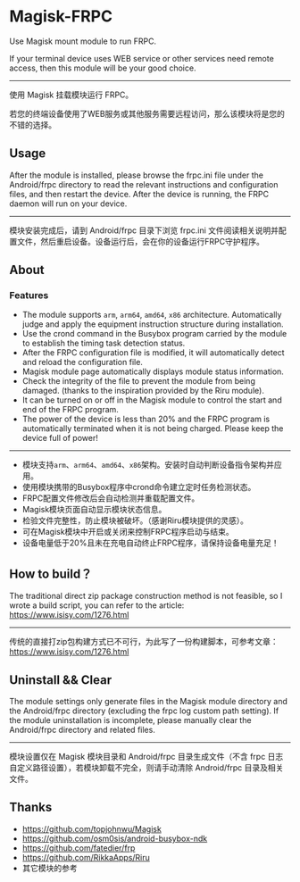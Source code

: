 # Magisk-FRPC
Use Magisk mount module to run FRPC.

If your terminal device uses WEB service or other services need remote access, then this module will be your good choice.

---

使用 Magisk 挂载模块运行 FRPC。

若您的终端设备使用了WEB服务或其他服务需要远程访问，那么该模块将是您的不错的选择。

## Usage

After the module is installed, please browse the frpc.ini file under the Android/frpc directory to read the relevant instructions and configuration files, and then restart the device. After the device is running, the FRPC daemon will run on your device.

---

模块安装完成后，请到 Android/frpc 目录下浏览 frpc.ini 文件阅读相关说明并配置文件，然后重启设备。设备运行后，会在你的设备运行FRPC守护程序。

## About

### Features

- The module supports `arm`, `arm64`, `amd64`, `x86` architecture. Automatically judge and apply the equipment instruction structure during installation.
- Use the crond command in the Busybox program carried by the module to establish the timing task detection status.
- After the FRPC configuration file is modified, it will automatically detect and reload the configuration file.
- Magisk module page automatically displays module status information.
- Check the integrity of the file to prevent the module from being damaged. (thanks to the inspiration provided by the Riru module).
- It can be turned on or off in the Magisk module to control the start and end of the FRPC program.
- The power of the device is less than 20% and the FRPC program is automatically terminated when it is not being charged. Please keep the device full of power!

---

- 模块支持`arm`、`arm64`、`amd64`、`x86`架构。安装时自动判断设备指令架构并应用。
- 使用模块携带的Busybox程序中crond命令建立定时任务检测状态。
- FRPC配置文件修改后会自动检测并重载配置文件。
- Magisk模块页面自动显示模块状态信息。
- 检验文件完整性，防止模块被破坏。（感谢Riru模块提供的灵感）。
- 可在Magisk模块中开启或关闭来控制FRPC程序启动与结束。
- 设备电量低于20%且未在充电自动终止FRPC程序，请保持设备电量充足！

## How to build？

The traditional direct zip package construction method is not feasible, so I wrote a build script, you can refer to the article: https://www.isisy.com/1276.html

---

传统的直接打zip包构建方式已不可行，为此写了一份构建脚本，可参考文章：https://www.isisy.com/1276.html

## Uninstall && Clear

The module settings only generate files in the Magisk module directory and the Android/frpc directory (excluding the frpc log custom path setting). If the module uninstallation is incomplete, please manually clear the Android/frpc directory and related files.

---

模块设置仅在 Magisk 模块目录和 Android/frpc 目录生成文件（不含 frpc 日志自定义路径设置），若模块卸载不完全，则请手动清除 Android/frpc 目录及相关文件。

## Thanks

- https://github.com/topjohnwu/Magisk
- https://github.com/osm0sis/android-busybox-ndk
- https://github.com/fatedier/frp
- https://github.com/RikkaApps/Riru
- 其它模块的参考

